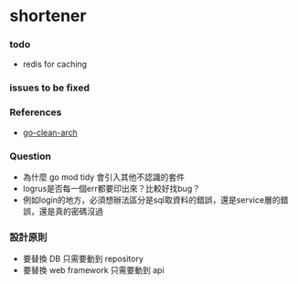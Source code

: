 # shortener

### todo
- redis for caching

### issues to be fixed

### References
- [go-clean-arch](https://github.com/bxcodec/go-clean-arch)

### Question
- 為什麼 go mod tidy 會引入其他不認識的套件
- logrus是否每一個err都要印出來？比較好找bug？
- 例如login的地方，必須想辦法區分是sql取資料的錯誤，還是service層的錯誤，還是真的密碼沒過

### 設計原則
- 要替換 DB 只需要動到 repository
- 要替換 web framework 只需要動到 api